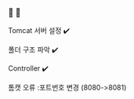 <!--# Spring-->
### :hatching_chick: :hatching_chick:


Tomcat 서버 설정 :heavy_check_mark:

폴더 구조 파악 :heavy_check_mark:

Controller :heavy_check_mark:

톰캣 오류
:포트번호 변경 (8080->8081)
